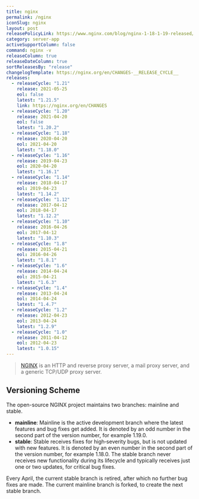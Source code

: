 ```yaml
---
title: nginx
permalink: /nginx
iconSlug: nginx
layout: post
releasePolicyLink: https://www.nginx.com/blog/nginx-1-18-1-19-released/#NGINX-Versioning-Explained
category: server-app
activeSupportColumn: false
command: nginx -v
releaseColumn: true
releaseDateColumn: true
sortReleasesBy: "release"
changelogTemplate: https://nginx.org/en/CHANGES-__RELEASE_CYCLE__
releases:
  - releaseCycle: "1.21"
    release: 2021-05-25
    eol: false
    latest: "1.21.5"
    link: https://nginx.org/en/CHANGES
  - releaseCycle: "1.20"
    release: 2021-04-20
    eol: false
    latest: "1.20.2"
  - releaseCycle: "1.18"
    release: 2020-04-20
    eol: 2021-04-20
    latest: "1.18.0"
  - releaseCycle: "1.16"
    release: 2019-04-23
    eol: 2020-04-20
    latest: "1.16.1"
  - releaseCycle: "1.14"
    release: 2018-04-17
    eol: 2019-04-23
    latest: "1.14.2"
  - releaseCycle: "1.12"
    release: 2017-04-12
    eol: 2018-04-17
    latest: "1.12.2"
  - releaseCycle: "1.10"
    release: 2016-04-26
    eol: 2017-04-12
    latest: "1.10.3"
  - releaseCycle: "1.8"
    release: 2015-04-21
    eol: 2016-04-26
    latest: "1.8.1"
  - releaseCycle: "1.6"
    release: 2014-04-24
    eol: 2015-04-21
    latest: "1.6.3"
  - releaseCycle: "1.4"
    release: 2013-04-24
    eol: 2014-04-24
    latest: "1.4.7"
  - releaseCycle: "1.2"
    release: 2012-04-23
    eol: 2013-04-24
    latest: "1.2.9"
  - releaseCycle: "1.0"
    release: 2011-04-12
    eol: 2012-04-23
    latest: "1.0.15"
---
```

> [NGINX](https://nginx.org/) is an HTTP and reverse proxy server, a mail proxy server, and a generic TCP/UDP proxy server.

## Versioning Scheme

The open-source NGINX project maintains two branches: mainline and stable.

- **mainline**: 
    Mainline is the active development branch where the latest features and bug fixes get added. It is denoted by an odd number in the second part of the version number, for example 1.19.0.
- **stable**:
    Stable receives fixes for high‑severity bugs, but is not updated with new features. It is denoted by an even number in the second part of the version number, for example 1.18.0. The stable branch never receives new functionality during its lifecycle and typically receives just one or two updates, for critical bug fixes.
   
Every April, the current stable branch is retired, after which no further bug fixes are made. The current mainline branch is forked, to create the next stable branch.
